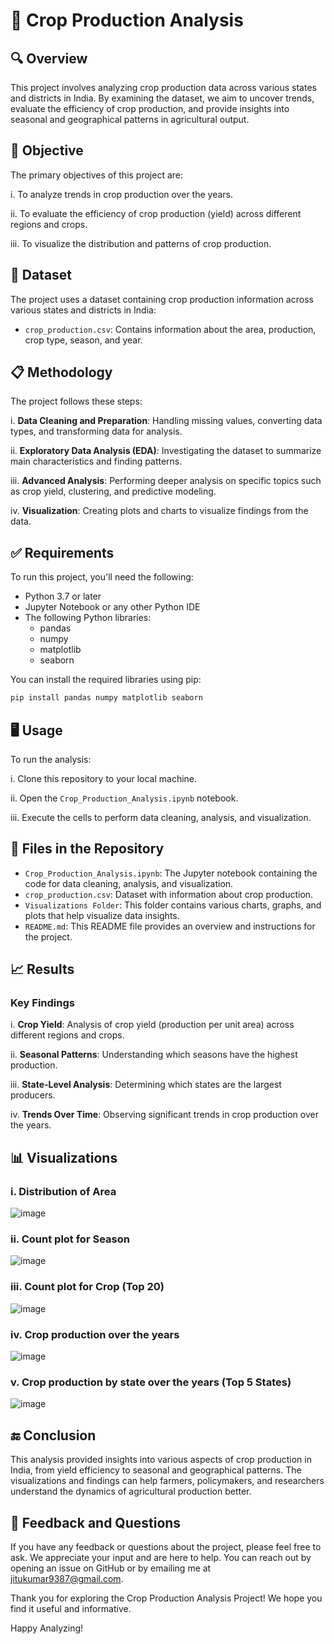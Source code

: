 # 🌾 Crop Production Analysis 

## 🔍 Overview
This project involves analyzing crop production data across various states and districts in India. By examining the dataset, we aim to uncover trends, evaluate the efficiency of crop production, and provide insights into seasonal and geographical patterns in agricultural output.

## 📝 Objective
The primary objectives of this project are:

i. To analyze trends in crop production over the years.

ii. To evaluate the efficiency of crop production (yield) across different regions and crops.

iii. To visualize the distribution and patterns of crop production.

## 📄 Dataset
The project uses a dataset containing crop production information across various states and districts in India:

- `crop_production.csv`: Contains information about the area, production, crop type, season, and year.

## 📋 Methodology
The project follows these steps:

i. **Data Cleaning and Preparation**: Handling missing values, converting data types, and transforming data for analysis.

ii. **Exploratory Data Analysis (EDA)**: Investigating the dataset to summarize main characteristics and finding patterns.

iii. **Advanced Analysis**: Performing deeper analysis on specific topics such as crop yield, clustering, and predictive modeling.

iv. **Visualization**: Creating plots and charts to visualize findings from the data.

## ✅ Requirements
To run this project, you'll need the following:

- Python 3.7 or later
- Jupyter Notebook or any other Python IDE
- The following Python libraries:
  - pandas
  - numpy
  - matplotlib
  - seaborn
  
You can install the required libraries using pip:

```bash
pip install pandas numpy matplotlib seaborn
```

## 🖥️ Usage
To run the analysis:

i. Clone this repository to your local machine.

ii. Open the `Crop_Production_Analysis.ipynb` notebook.

iii. Execute the cells to perform data cleaning, analysis, and visualization.

## 📁 Files in the Repository
- `Crop_Production_Analysis.ipynb`: The Jupyter notebook containing the code for data cleaning, analysis, and visualization.
- `crop_production.csv`: Dataset with information about crop production.
- `Visualizations Folder`: This folder contains various charts, graphs, and plots that help visualize data insights.
- `README.md`: This README file provides an overview and instructions for the project.

## 📈 Results
### Key Findings

i. **Crop Yield**: Analysis of crop yield (production per unit area) across different regions and crops.

ii. **Seasonal Patterns**: Understanding which seasons have the highest production.

iii. **State-Level Analysis**: Determining which states are the largest producers.

iv. **Trends Over Time**: Observing significant trends in crop production over the years.

## 📊 Visualizations

### i. Distribution of Area
![image](https://github.com/jicsjitu/Crop_Production_Analysis/assets/162569175/559f155d-3261-4a8e-953f-18c324a4cfcc)

### ii. Count plot for Season
![image](https://github.com/jicsjitu/Crop_Production_Analysis/assets/162569175/edaab0b5-6963-4853-883a-5fcacafa0876)

### iii. Count plot for Crop (Top 20)
![image](https://github.com/jicsjitu/Crop_Production_Analysis/assets/162569175/4d4201df-7534-4fdf-a08b-8bbf39ca4354)

### iv. Crop production over the years
![image](https://github.com/jicsjitu/Crop_Production_Analysis/assets/162569175/846821af-380a-4d2e-88e8-a8e5f68436ec)

### v. Crop production by state over the years (Top 5 States)
![image](https://github.com/jicsjitu/Crop_Production_Analysis/assets/162569175/ab06b65a-327c-47d7-866e-7dd9817fb150)

## 🔚 Conclusion
This analysis provided insights into various aspects of crop production in India, from yield efficiency to seasonal and geographical patterns. The visualizations and findings can help farmers, policymakers, and researchers understand the dynamics of agricultural production better.

## 💬 Feedback and Questions
If you have any feedback or questions about the project, please feel free to ask. We appreciate your input and are here to help. You can reach out by opening an issue on GitHub or by emailing me at jitukumar9387@gmail.com.

Thank you for exploring the Crop Production Analysis Project! We hope you find it useful and informative.

Happy Analyzing!
